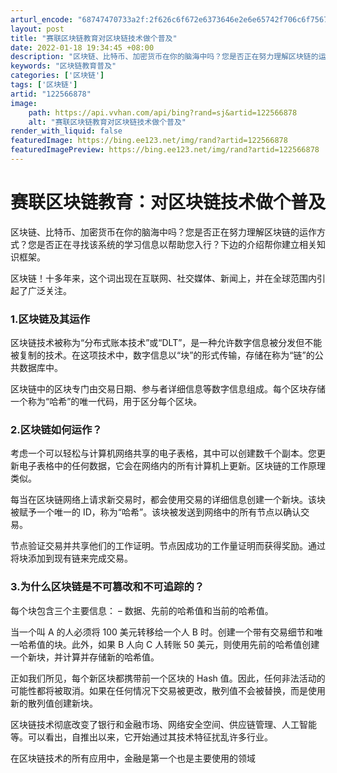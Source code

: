 ```yaml
---
arturl_encode: "68747470733a2f:2f626c6f672e6373646e2e6e65742f706c6f756768736b792f:61727469636c652f64657461696c732f313232353636383738"
layout: post
title: "赛联区块链教育对区块链技术做个普及"
date: 2022-01-18 19:34:45 +08:00
description: "区块链、比特币、加密货币在你的脑海中吗？您是否正在努力理解区块链的运作方式？您是否正在寻找该系统的学"
keywords: "区块链教育普及"
categories: ['区块链']
tags: ['区块链']
artid: "122566878"
image:
    path: https://api.vvhan.com/api/bing?rand=sj&artid=122566878
    alt: "赛联区块链教育对区块链技术做个普及"
render_with_liquid: false
featuredImage: https://bing.ee123.net/img/rand?artid=122566878
featuredImagePreview: https://bing.ee123.net/img/rand?artid=122566878
---
```


# 赛联区块链教育：对区块链技术做个普及

区块链、比特币、加密货币在你的脑海中吗？您是否正在努力理解区块链的运作方式？您是否正在寻找该系统的学习信息以帮助您入行？下边的介绍帮你建立相关知识框架。

区块链！十多年来，这个词出现在互联网、社交媒体、新闻上，并在全球范围内引起了广泛关注。

### 1.区块链及其运作

区块链技术被称为“分布式账本技术”或“DLT”，是一种允许数字信息被分发但不能被复制的技术。在这项技术中，数字信息以“块”的形式传输，存储在称为“链”的公共数据库中。

区块链中的区块专门由交易日期、参与者详细信息等数字信息组成。每个区块存储一个称为“哈希”的唯一代码，用于区分每个区块。

### 2.区块链如何运作？

考虑一个可以轻松与计算机网络共享的电子表格，其中可以创建数千个副本。您更新电子表格中的任何数据，它会在网络内的所有计算机上更新。区块链的工作原理类似。

每当在区块链网络上请求新交易时，都会使用交易的详细信息创建一个新块。该块被赋予一个唯一的 ID，称为“哈希”。该块被发送到网络中的所有节点以确认交易。

节点验证交易并共享他们的工作证明。节点因成功的工作量证明而获得奖励。通过将块添加到现有链来完成交易。

### 3.为什么区块链是不可篡改和不可追踪的？

每个块包含三个主要信息： – 数据、先前的哈希值和当前的哈希值。

当一个叫 A 的人必须将 100 美元转移给一个人 B 时。创建一个带有交易细节和唯一哈希值的块。此外，如果 B 人向 C 人转账 50 美元，则使用先前的哈希值创建一个新块，并计算并存储新的哈希值。

正如我们所见，每个新区块都携带前一个区块的 Hash 值。因此，任何非法活动的可能性都将被取消。如果在任何情况下交易被更改，散列值不会被替换，而是使用新的散列值创建新块。

区块链技术彻底改变了银行和金融市场、网络安全空间、供应链管理、人工智能等。可以看出，自推出以来，它开始通过其技术特征扰乱许多行业。

在区块链技术的所有应用中，金融是第一个也是主要使用的领域